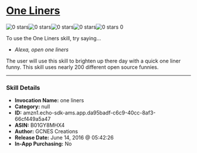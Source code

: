 # [One Liners](http://alexa.amazon.com/#skills/amzn1.echo-sdk-ams.app.da95badf-c6c9-40cc-8af3-66cf449a5a47)
![0 stars](../../images/ic_star_border_black_18dp_1x.png)![0 stars](../../images/ic_star_border_black_18dp_1x.png)![0 stars](../../images/ic_star_border_black_18dp_1x.png)![0 stars](../../images/ic_star_border_black_18dp_1x.png)![0 stars](../../images/ic_star_border_black_18dp_1x.png) 0

To use the One Liners skill, try saying...

* *Alexa, open one liners*

The user will use this skill to brighten up there day with a quick one liner funny. This skill uses nearly 200 different open source funnies.

***

### Skill Details

* **Invocation Name:** one liners
* **Category:** null
* **ID:** amzn1.echo-sdk-ams.app.da95badf-c6c9-40cc-8af3-66cf449a5a47
* **ASIN:** B01GY8MHX4
* **Author:** GCNES Creations
* **Release Date:** June 14, 2016 @ 05:42:26
* **In-App Purchasing:** No
